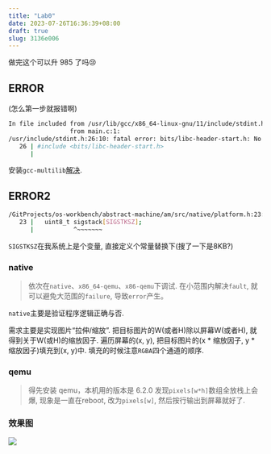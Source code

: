 ```yaml
---
title: "Lab0"
date: 2023-07-26T16:36:39+08:00
draft: true
slug: 3136e006
---
```

做完这个可以升 985 了吗😢
<!--more-->
## ERROR
(怎么第一步就报错啊)
```sh
In file included from /usr/lib/gcc/x86_64-linux-gnu/11/include/stdint.h:9,
                 from main.c:1:
/usr/include/stdint.h:26:10: fatal error: bits/libc-header-start.h: No such file or directory
   26 | #include <bits/libc-header-start.h>
      |      
```
安装`gcc-multilib`[解决](https://stackoverflow.com/questions/54082459/fatal-error-bits-libc-header-start-h-no-such-file-or-directory-while-compili).

## ERROR2
```sh
/GitProjects/os-workbench/abstract-machine/am/src/native/platform.h:23:11: error: variably modified ‘sigstack’ at file scope
   23 |   uint8_t sigstack[SIGSTKSZ];
      |           ^~~~~~~~
```
`SIGSTKSZ`在我系统上是个变量, 直接定义个常量替换下(搜了一下是8KB?)

### native
> 依次在`native`、`x86_64-qemu`、`x86-qemu`下调试. 在小范围内解决`fault`, 就可以避免大范围的`failure`, 导致`error`产生。

`native`主要是验证程序逻辑正确与否.

需求主要是实现图片“拉伸/缩放”. 把目标图片的W(或者H)除以屏幕W(或者H), 就得到关于W(或H)的缩放因子. 遍历屏幕的(x, y), 把目标图片的(x * 缩放因子, y * 缩放因子)填充到(x, y)中. 填充的时候注意`RGBA`四个通道的顺序.

### qemu
> 得先安装 qemu，本机用的版本是 6.2.0
发现`pixels[w*h]`数组全放栈上会爆, 现象是一直在reboot, 改为`pixels[w]`, 然后按行输出到屏幕就好了.

### 效果图
![](/images/20230801194247.png)
